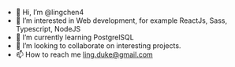 - 👋 Hi, I’m @lingchen4
- 👀 I’m interested in Web development, for example ReactJs, Sass, Typescript, NodeJS
- 🌱 I’m currently learning PostgrelSQL
- 💞️ I’m looking to collaborate on interesting projects.
- 📫 How to reach me ling.duke@gmail.com

<!---
lingchen4/lingchen4 is a ✨ special ✨ repository because its `README.md` (this file) appears on your GitHub profile.
You can click the Preview link to take a look at your changes.
--->
